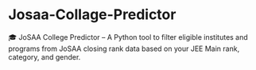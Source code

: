 # Josaa-Collage-Predictor
🎓 JoSAA College Predictor – A Python tool to filter eligible institutes and programs from JoSAA closing rank data based on your JEE Main rank, category, and gender.
